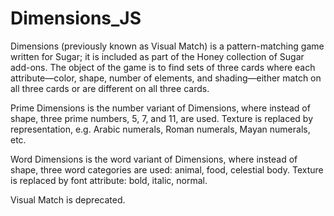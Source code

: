 # Dimensions_JS
Dimensions (previously known as Visual Match) is a pattern-matching game written for Sugar; it is included as part of the Honey collection of Sugar add-ons. The object of the game is to find sets of three cards where each attribute—color, shape, number of elements, and shading—either match on all three cards or are different on all three cards.

Prime Dimensions is the number variant of Dimensions, where instead of shape, three prime numbers, 5, 7, and 11, are used. Texture is replaced by representation, e.g. Arabic numerals, Roman numerals, Mayan numerals, etc.

Word Dimensions is the word variant of Dimensions, where instead of shape, three word categories are used: animal, food, celestial body. Texture is replaced by font attribute: bold, italic, normal.

Visual Match is deprecated.
